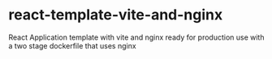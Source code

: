 # react-template-vite-and-nginx
React Application template with vite and nginx ready for production use with a two stage dockerfile that uses nginx
